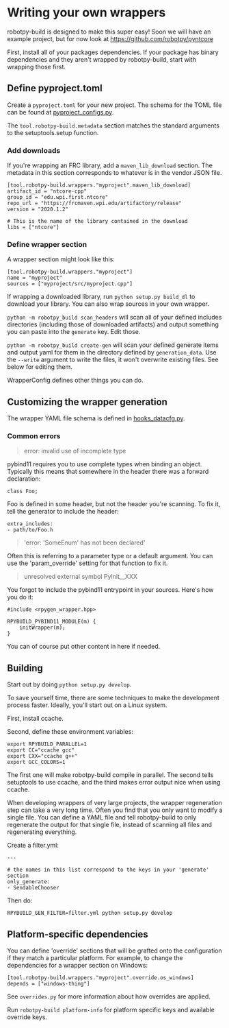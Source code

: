 Writing your own wrappers
=========================

robotpy-build is designed to make this super easy! Soon we will have an example
project, but for now look at https://github.com/robotpy/pyntcore

First, install all of your packages dependencies. If your package has binary
dependencies and they aren't wrapped by robotpy-build, start with wrapping
those first.

Define pyproject.toml
---------------------

Create a `pyproject.toml` for your new project. The schema for the TOML file
can be found at [pyproject_configs.py](../robotpy_build/pyproject_configs.py).

The `tool.robotpy-build.metadata` section matches the standard arguments to
the setuptools.setup function.

### Add downloads

If you're wrapping an FRC library, add a `maven_lib_download` section.
The metadata in this section corresponds to whatever is in the vendor
JSON file.

    [tool.robotpy-build.wrappers."myproject".maven_lib_download]
    artifact_id = "ntcore-cpp"
    group_id = "edu.wpi.first.ntcore"
    repo_url = "https://frcmaven.wpi.edu/artifactory/release"
    version = "2020.1.2"

    # This is the name of the library contained in the download
    libs = ["ntcore"]

### Define wrapper section

A wrapper section might look like this:

    [tool.robotpy-build.wrappers."myproject"]
    name = "myproject"
    sources = ["myproject/src/myproject.cpp"]

If wrapping a downloaded library, run `python setup.py build_dl` to
download your library. You can also wrap sources in your own wrapper.

`python -m robotpy_build scan_headers` will scan all of your defined
includes directories (including those of downloaded artifacts) and
output something you can paste into the `generate` key. Edit those.

`python -m robotpy_build create-gen` will scan your defined generate
items and output yaml for them in the directory defined by `generation_data`.
Use the `--write` argument to write the files, it won't overwrite existing
files. See below for editing them.

WrapperConfig defines other things you can do.

Customizing the wrapper generation
----------------------------------

The wrapper YAML file schema is defined in [hooks_datacfg.py](../robotpy-build/hooks_datacfg.py).

### Common errors

> error: invalid use of incomplete type

pybind11 requires you to use complete types when binding an object. Typically
this means that somewhere in the header there was a forward declaration:

    class Foo;

Foo is defined in some header, but not the header you're scanning. To fix it,
tell the generator to include the header:

    extra_includes:
    - path/to/Foo.h

> 'error: 'SomeEnum' has not been declared'

Often this is referring to a parameter type or a default argument. You can use
the 'param_override' setting for that function to fix it.


> unresolved external symbol PyInit__XXX

You forgot to include the pybind11 entrypoint in your sources. Here's how you
do it:

    #include <rpygen_wrapper.hpp>

    RPYBUILD_PYBIND11_MODULE(m) {
        initWrapper(m);
    }

You can of course put other content in here if needed.

Building
--------

Start out by doing `python setup.py develop`.

To save yourself time, there are some techniques to make the development
process faster. Ideally, you'll start out on a Linux system.

First, install ccache. 

Second, define these environment variables:

    export RPYBUILD_PARALLEL=1
    export CC="ccache gcc"
    export CXX="ccache g++"
    export GCC_COLORS=1

The first one will make robotpy-build compile in parallel. The second tells
setuptools to use ccache, and the third makes error output nice when using
ccache.

When developing wrappers of very large projects, the wrapper regeneration step
can take a very long time. Often you find that you only want to modify a single
file. You can define a YAML file and tell robotpy-build to only regenerate the
output for that single file, instead of scanning all files and regenerating
everything.

Create a filter.yml:

    ---

    # the names in this list correspond to the keys in your 'generate' section
    only_generate:
    - SendableChooser

Then do:

    RPYBUILD_GEN_FILTER=filter.yml python setup.py develop

Platform-specific dependencies
------------------------------

You can define 'override' sections that will be grafted onto the configuration
if they match a particular platform. For example, to change the dependencies
for a wrapper section on Windows:

    [tool.robotpy-build.wrappers."myproject".override.os_windows]
    depends = ["windows-thing"]

See `overrides.py` for more information about how overrides are applied.

Run `robotpy-build platform-info` for platform specific keys and available
override keys.
